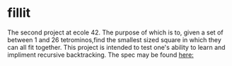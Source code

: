 # fillit
The second project at ecole 42. 
The purpose of which is to, given a set of between 1 and 26 tetrominos,find the smallest sized square in which they can all fit together.
This project is intended to test one's ability to learn and impliment recursive backtracking.
The spec may be found [here:](https://cdn.intra.42.fr/pdf/pdf/886/fillit.en.pdf)
